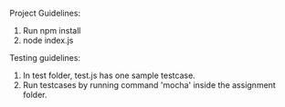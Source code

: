 Project Guidelines:

1. Run npm install
2. node index.js

Testing guidelines:

1. In test folder, test.js has one sample testcase.
2. Run testcases by running command 'mocha' inside the assignment folder.
 
